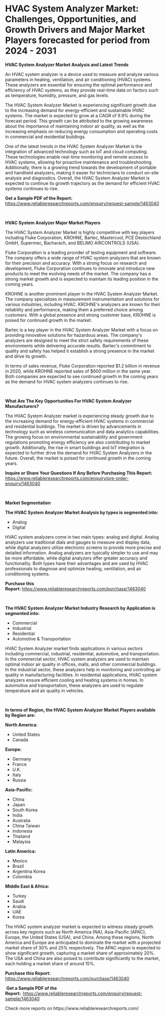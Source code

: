 <p><h1>HVAC System Analyzer Market: Challenges, Opportunities, and Growth Drivers and Major Market Players forecasted for period from 2024 - 2031</h1></p><p><strong>HVAC System Analyzer Market Analysis and Latest Trends</strong></p>
<p><p>An HVAC system analyzer is a device used to measure and analyze various parameters in heating, ventilation, and air conditioning (HVAC) systems. These analyzers are essential for ensuring the optimal performance and efficiency of HVAC systems, as they provide real-time data on factors such as temperature, humidity, pressure, and gas levels.</p><p>The HVAC System Analyzer Market is experiencing significant growth due to the increasing demand for energy-efficient and sustainable HVAC systems. The market is expected to grow at a CAGR of 9.9% during the forecast period. This growth can be attributed to the growing awareness about the importance of maintaining indoor air quality, as well as the increasing emphasis on reducing energy consumption and operating costs in commercial and residential buildings.</p><p>One of the latest trends in the HVAC System Analyzer Market is the integration of advanced technology such as IoT and cloud computing. These technologies enable real-time monitoring and remote access to HVAC systems, allowing for proactive maintenance and troubleshooting. Additionally, there is a growing trend towards the development of portable and handheld analyzers, making it easier for technicians to conduct on-site analysis and diagnostics. Overall, the HVAC System Analyzer Market is expected to continue its growth trajectory as the demand for efficient HVAC systems continues to rise.</p></p>
<p><strong>Get a Sample PDF of the Report:&nbsp;</strong> <a href="https://www.reliableresearchreports.com/enquiry/request-sample/1463040">https://www.reliableresearchreports.com/enquiry/request-sample/1463040</a></p>
<p>&nbsp;</p>
<p><strong>HVAC System Analyzer Major Market Players</strong></p>
<p><p>The HVAC System Analyzer Market is highly competitive with key players including Fluke Corporation, KROHNE, Bartec, Mastercool, PCE Deutschland GmbH, Supermec, Bacharach, and BELIMO AIRCONTROLS (USA). </p><p>Fluke Corporation is a leading provider of testing equipment and software. The company offers a wide range of HVAC system analyzers that are known for their precision and accuracy. With a strong focus on research and development, Fluke Corporation continues to innovate and introduce new products to meet the evolving needs of the market. The company has a strong market growth and is expected to maintain its leading position in the coming years.</p><p>KROHNE is another prominent player in the HVAC System Analyzer Market. The company specializes in measurement instrumentation and solutions for various industries, including HVAC. KROHNE's analyzers are known for their reliability and performance, making them a preferred choice among customers. With a global presence and strong customer base, KROHNE is poised for continued growth in the market.</p><p>Bartec is a key player in the HVAC System Analyzer Market with a focus on providing innovative solutions for hazardous areas. The company's analyzers are designed to meet the strict safety requirements of these environments while delivering accurate results. Bartec's commitment to quality and safety has helped it establish a strong presence in the market and drive its growth.</p><p>In terms of sales revenue, Fluke Corporation reported $1.2 billion in revenue in 2020, while KROHNE reported sales of $600 million in the same year. Both companies are expected to see continued growth in the coming years as the demand for HVAC system analyzers continues to rise.</p></p>
<p>&nbsp;</p>
<p><strong>What Are The Key Opportunities For HVAC System Analyzer Manufacturers?</strong></p>
<p><p>The HVAC System Analyzer market is experiencing steady growth due to the increasing demand for energy-efficient HVAC systems in commercial and residential buildings. The market is driven by advancements in technology such as wireless communication and data analytics capabilities. The growing focus on environmental sustainability and government regulations promoting energy efficiency are also contributing to market growth. Additionally, the rise in smart buildings and IoT integration is expected to further drive the demand for HVAC System Analyzers in the future. Overall, the market is poised for continued growth in the coming years.</p></p>
<p><strong>Inquire or Share Your Questions If Any Before Purchasing This Report:</strong> <a href="https://www.reliableresearchreports.com/enquiry/pre-order-enquiry/1463040">https://www.reliableresearchreports.com/enquiry/pre-order-enquiry/1463040</a></p>
<p>&nbsp;</p>
<p><strong>Market Segmentation</strong></p>
<p><strong>The HVAC System Analyzer Market Analysis by types is segmented into:</strong></p>
<p><ul><li>Analog</li><li>Digital</li></ul></p>
<p><p>HVAC system analyzers come in two main types: analog and digital. Analog analyzers use traditional dials and gauges to measure and display data, while digital analyzers utilize electronic screens to provide more precise and detailed information. Analog analyzers are typically simpler to use and may be more affordable, while digital analyzers offer greater accuracy and functionality. Both types have their advantages and are used by HVAC professionals to diagnose and optimize heating, ventilation, and air conditioning systems.</p></p>
<p><strong>Purchase this Report:&nbsp;</strong><a href="https://www.reliableresearchreports.com/purchase/1463040">https://www.reliableresearchreports.com/purchase/1463040</a></p>
<p>&nbsp;</p>
<p><strong>The HVAC System Analyzer Market Industry Research by Application is segmented into:</strong></p>
<p><ul><li>Commercial</li><li>Industrial</li><li>Residential</li><li>Automotive & Transportation</li></ul></p>
<p><p>HVAC System Analyzer market finds applications in various sectors including commercial, industrial, residential, automotive, and transportation. In the commercial sector, HVAC system analyzers are used to maintain optimal indoor air quality in offices, malls, and other commercial buildings. In the industrial sector, these analyzers help in monitoring and controlling air quality in manufacturing facilities. In residential applications, HVAC system analyzers ensure efficient cooling and heating systems in homes. In automotive and transportation, these analyzers are used to regulate temperature and air quality in vehicles.</p></p>
<p>&nbsp;</p>
<p><strong>In terms of Region, the HVAC System Analyzer Market Players available by Region are:</strong></p>
<p>
    <p> <strong> North America: </strong>
        <ul>
            <li>United States</li>
            <li>Canada</li>
        </ul>
        </p> 
    <p> <strong> Europe: </strong>
        <ul>
            <li>Germany</li>
            <li>France</li>
            <li>U.K.</li>
            <li>Italy</li>
            <li>Russia</li>
        </ul>
        </p> 
    <p> <strong> Asia-Pacific: </strong>
        <ul>
            <li>China</li>
            <li>Japan</li>
            <li>South Korea</li>
            <li>India</li>
            <li>Australia</li>
            <li>China Taiwan</li>
            <li>Indonesia</li>
            <li>Thailand</li>
            <li>Malaysia</li>
        </ul>
        </p> 
    <p> <strong> Latin America: </strong>
        <ul>
            <li>Mexico</li>
            <li>Brazil</li>
            <li>Argentina Korea</li>
            <li>Colombia</li>
        </ul>
        </p> 
    <p> <strong> Middle East & Africa: </strong>
        <ul>
            <li>Turkey</li>
            <li>Saudi</li>
            <li>Arabia</li>
            <li>UAE</li>
            <li>Korea</li>
        </ul>
    </p>
    </p>
<p><p>The HVAC system analyzer market is expected to witness steady growth across key regions such as North America (NA), Asia-Pacific (APAC), Europe, the United States (USA), and China. Among these regions, North America and Europe are anticipated to dominate the market with a projected market share of 30% and 25% respectively. The APAC region is expected to show significant growth, capturing a market share of approximately 20%. The USA and China are also poised to contribute significantly to the market, each holding a market share of around 15%.</p></p>
<p><strong>Purchase this Report: </strong><a href="https://www.reliableresearchreports.com/purchase/1463040">https://www.reliableresearchreports.com/purchase/1463040</a></p>
<p>&nbsp;<strong>Get a Sample PDF of the Report:&nbsp;&nbsp;</strong><a href="https://www.reliableresearchreports.com/enquiry/request-sample/1463040">https://www.reliableresearchreports.com/enquiry/request-sample/1463040</a></p>
<p><strong></strong></p>
<p>Check more reports on https://www.reliableresearchreports.com/</p>